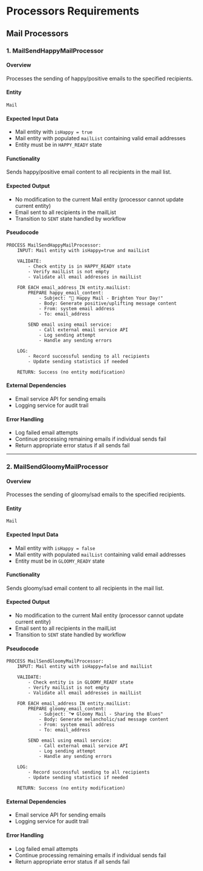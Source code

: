 # Processors Requirements

## Mail Processors

### 1. MailSendHappyMailProcessor

#### Overview
Processes the sending of happy/positive emails to the specified recipients.

#### Entity
`Mail`

#### Expected Input Data
- Mail entity with `isHappy = true`
- Mail entity with populated `mailList` containing valid email addresses
- Entity must be in `HAPPY_READY` state

#### Functionality
Sends happy/positive email content to all recipients in the mail list.

#### Expected Output
- No modification to the current Mail entity (processor cannot update current entity)
- Email sent to all recipients in the mailList
- Transition to `SENT` state handled by workflow

#### Pseudocode
```
PROCESS MailSendHappyMailProcessor:
    INPUT: Mail entity with isHappy=true and mailList
    
    VALIDATE:
        - Check entity is in HAPPY_READY state
        - Verify mailList is not empty
        - Validate all email addresses in mailList
    
    FOR EACH email_address IN entity.mailList:
        PREPARE happy_email_content:
            - Subject: "🌟 Happy Mail - Brighten Your Day!"
            - Body: Generate positive/uplifting message content
            - From: system email address
            - To: email_address
        
        SEND email using email service:
            - Call external email service API
            - Log sending attempt
            - Handle any sending errors
    
    LOG:
        - Record successful sending to all recipients
        - Update sending statistics if needed
    
    RETURN: Success (no entity modification)
```

#### External Dependencies
- Email service API for sending emails
- Logging service for audit trail

#### Error Handling
- Log failed email attempts
- Continue processing remaining emails if individual sends fail
- Return appropriate error status if all sends fail

---

### 2. MailSendGloomyMailProcessor

#### Overview
Processes the sending of gloomy/sad emails to the specified recipients.

#### Entity
`Mail`

#### Expected Input Data
- Mail entity with `isHappy = false`
- Mail entity with populated `mailList` containing valid email addresses
- Entity must be in `GLOOMY_READY` state

#### Functionality
Sends gloomy/sad email content to all recipients in the mail list.

#### Expected Output
- No modification to the current Mail entity (processor cannot update current entity)
- Email sent to all recipients in the mailList
- Transition to `SENT` state handled by workflow

#### Pseudocode
```
PROCESS MailSendGloomyMailProcessor:
    INPUT: Mail entity with isHappy=false and mailList
    
    VALIDATE:
        - Check entity is in GLOOMY_READY state
        - Verify mailList is not empty
        - Validate all email addresses in mailList
    
    FOR EACH email_address IN entity.mailList:
        PREPARE gloomy_email_content:
            - Subject: "💔 Gloomy Mail - Sharing the Blues"
            - Body: Generate melancholic/sad message content
            - From: system email address
            - To: email_address
        
        SEND email using email service:
            - Call external email service API
            - Log sending attempt
            - Handle any sending errors
    
    LOG:
        - Record successful sending to all recipients
        - Update sending statistics if needed
    
    RETURN: Success (no entity modification)
```

#### External Dependencies
- Email service API for sending emails
- Logging service for audit trail

#### Error Handling
- Log failed email attempts
- Continue processing remaining emails if individual sends fail
- Return appropriate error status if all sends fail
